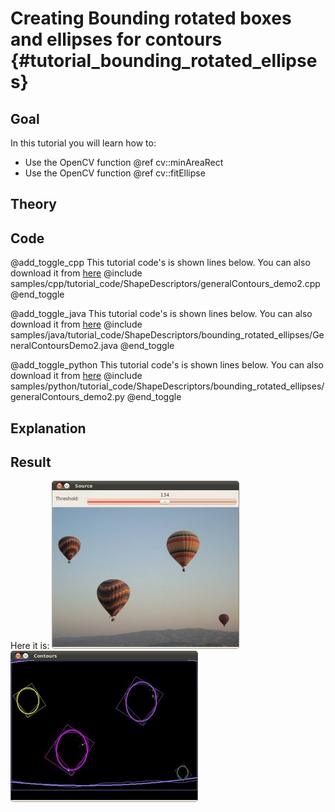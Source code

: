 Creating Bounding rotated boxes and ellipses for contours {#tutorial_bounding_rotated_ellipses}
=========================================================

Goal
----

In this tutorial you will learn how to:

-   Use the OpenCV function @ref cv::minAreaRect
-   Use the OpenCV function @ref cv::fitEllipse

Theory
------

Code
----

@add_toggle_cpp
This tutorial code's is shown lines below. You can also download it from
[here](https://github.com/opencv/opencv/tree/3.4/samples/cpp/tutorial_code/ShapeDescriptors/generalContours_demo2.cpp)
@include samples/cpp/tutorial_code/ShapeDescriptors/generalContours_demo2.cpp
@end_toggle

@add_toggle_java
This tutorial code's is shown lines below. You can also download it from
[here](https://github.com/opencv/opencv/tree/3.4/samples/java/tutorial_code/ShapeDescriptors/bounding_rotated_ellipses/GeneralContoursDemo2.java)
@include samples/java/tutorial_code/ShapeDescriptors/bounding_rotated_ellipses/GeneralContoursDemo2.java
@end_toggle

@add_toggle_python
This tutorial code's is shown lines below. You can also download it from
[here](https://github.com/opencv/opencv/tree/3.4/samples/python/tutorial_code/ShapeDescriptors/bounding_rotated_ellipses/generalContours_demo2.py)
@include samples/python/tutorial_code/ShapeDescriptors/bounding_rotated_ellipses/generalContours_demo2.py
@end_toggle

Explanation
-----------

Result
------

Here it is:
![](images/Bounding_Rotated_Ellipses_Source_Image.jpg)
![](images/Bounding_Rotated_Ellipses_Result.jpg)
